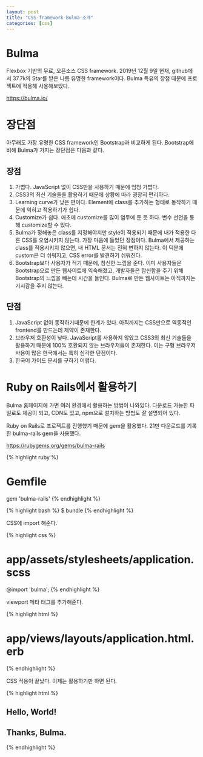 ```yaml
---
layout: post
title: "CSS-framework-Bulma-소개"
categories: [css]
---
```


# Bulma

Flexbox 기반의 무료, 오픈소스 CSS framework. 
2019년 12월 9일 현재, github에서 37.7k의 Star를 받은 나름 유명한 framework이다. 
Bulma 특유의 장점 때문에 프로젝트에 적용해 사용해보았다. 

<https://bulma.io/>

# 장단점

아무래도 가장 유명한 CSS framework인 Bootstrap과 비교하게 된다. 
Bootstrap에 비해 Bulma가 가지는 장단점은 다음과 같다. 

## 장점

1. 가볍다. JavaScript 없이 CSS만을 사용하기 때문에 엄청 가볍다. 
2. CSS3의 최신 기술들을 활용하기 때문에 상황에 따라 굉장히 편리하다. 
3. Learning curve가 낮은 편이다. Element에 class를 추가하는 형태로 동작하기 때문에 익히고 적용하기가 쉽다. 
4. Customize가 쉽다. 애초에 customize를 많이 염두에 둔 듯 하다. 변수 선언을 통해 customize할 수 있다. 
5. Bulma가 정해놓은 class를 지정해야지만 style이 적용되기 때문에 내가 적용한 다른 CSS를 오염시키지 않는다. 가장 마음에 들었던 장점이다. Bulma에서 제공하는 class를 적용시키지 않으면, 내 HTML 문서는 전혀 변하지 않는다. 이 덕분에 custom은 더 쉬워지고, CSS error를 발견하기 쉬워진다. 
6. Bootstrap보다 사용자가 적기 때문에, 참신한 느낌을 준다. 이미 사용자들은 Bootstrap으로 만든 웹사이트에 익숙해졌고, 개발자들은 참신함을 주기 위해 Bootstrap의 느낌을 빼는데 시간을 들인다. Bulma로 만든 웹사이트는 아직까지는 기시감을 주지 않는다. 

## 단점

1. JavaScript 없이 동작하기때문에 한계가 있다. 아직까지는 CSS만으로 역동적인 frontend를 만드는데 제약이 존재한다. 
2. 브라우저 호환성이 낮다. JavaScript를 사용하지 않았고 CSS3의 최신 기술들을 활용하기 때문에 100% 호환되지 않는 브라우저들이 존재한다. 이는 구형 브라우저 사용이 많은 한국에서는 특히 심각한 단점이다. 
3. 한국어 가이드 문서를 구하기 어렵다. 

# Ruby on Rails에서 활용하기

Bulma 홈페이지에 가면 여러 환경에서 활용하는 방법이 나와있다. 
다운로드 가능한 파일로도 제공이 되고, CDN도 있고, npm으로 설치하는 방법도 잘 설명되어 있다. 

Ruby on Rails로 프로젝트를 진행했기 때문에 gem을 활용했다. 
21만 다운로드를 기록한 bulma-rails gem을 사용했다. 

<https://rubygems.org/gems/bulma-rails>

{% highlight ruby %}
# Gemfile
gem 'bulma-rails'
{% endhighlight %}

{% highlight bash %}
$ bundle
{% endhighlight %}

CSS에 import 해준다.

{% highlight css %}
# app/assets/stylesheets/application.scss
@import 'bulma';
{% endhighlight %}

viewport 메타 태그를 추가해준다. 

{% highlight html %}
# app/views/layouts/application.html.erb
<meta name="viewport" content="width=device-width, initial-scale=1">
{% endhighlight %}

CSS 적용이 끝났다. 
이제는 활용하기만 하면 된다. 

{% highlight html %}
<div class="container">
  <section class="section">
    <h1 class="title">
      Hello, World!
    </h1>
    <h2 class="subtitle">
      Thanks, Bulma.
    </h2>
  </section>
</div>
{% endhighlight %}